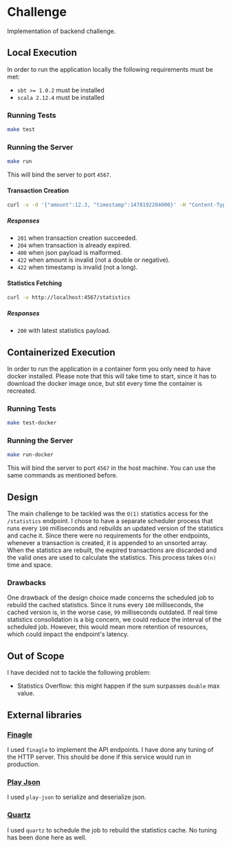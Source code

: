 # Challenge

Implementation of backend challenge.

## Local Execution

In order to run the application locally the following requirements must be met:

- `sbt >= 1.0.2` must be installed
- `scala 2.12.4` must be installed

### Running Tests

```bash
make test
```

### Running the Server

```bash
make run
```

This will bind the server to port `4567`.

#### Transaction Creation

```bash
curl -v -d '{"amount":12.3, "timestamp":1478192204000}' -H "Content-Type: application/json" -X POST http://localhost:4567/transactions
```

##### Responses

- `201` when transaction creation succeeded.
- `204` when transaction is already expired.
- `400` when json payload is malformed.
- `422` when amount is invalid (not a double or negative).
- `422` when timestamp is invalid (not a long).

#### Statistics Fetching

```bash
curl -v http://localhost:4567/statistics
```

##### Responses

- `200` with latest statistics payload.

## Containerized Execution

In order to run the application in a container form you only need to have docker installed. Please note that this will take time to start, since it has to download the docker image once, but sbt every time the container is recreated.

### Running Tests

```bash
make test-docker
```

### Running the Server

```bash
make run-docker
```

This will bind the server to port `4567` in the host machine. You can use the same commands as mentioned before.

## Design

The main challenge to be tackled was the `O(1)` statistics access for the `/statistics` endpoint. I chose to have a separate scheduler process that runs every `100` milliseconds and rebuilds an updated version of the statistics and cache it.
Since there were no requirements for the other endpoints, whenever a transaction is created, it is appended to an unsorted array. When the statistics are rebuilt, the expired transactions are discarded and the valid ones are used to calculate the statistics. This process takes `O(n)` time and space.

### Drawbacks

One drawback of the design choice made concerns the scheduled job to rebuild the cached statistics. Since it runs every `100` milliseconds, the cached version is, in the worse case, `99` milliseconds outdated.
If real time statistics consolidation is a big concern, we could reduce the interval of the scheduled job. However, this would mean more retention of resources, which could impact the endpoint's latency.

## Out of Scope

I have decided not to tackle the following problem:

- Statistics Overflow: this might happen if the sum surpasses `double` max value.

## External libraries

### [Finagle](https://twitter.github.io/finagle/guide/index.html)

I used `finagle` to implement the API endpoints. I have done any tuning of the HTTP server. This should be done if this service would run in production.

### [Play Json](https://www.playframework.com/documentation/2.6.x/ScalaJson)

I used `play-json` to serialize and deserialize json.

### [Quartz](http://www.quartz-scheduler.org/)

I used `quartz` to schedule the job to rebuild the statistics cache. No tuning has been done here as well.